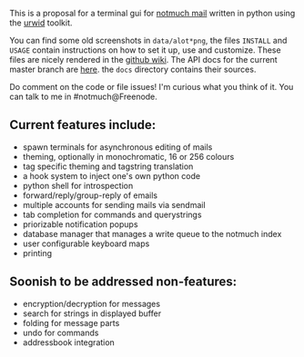 This is a proposal for a terminal gui for [notmuch mail][notmuch]
written in python using the [urwid][urwid] toolkit.

You can find some old screenshots in `data/alot*png`,
the files `INSTALL` and `USAGE` contain instructions on how to set it up,
use and customize. These files are nicely rendered in the [github wiki][wiki].
The API docs for the current master branch are [here][api].
the `docs` directory contains their sources.

Do comment on the code or file issues! I'm curious what you think of it.
You can talk to me in #notmuch@Freenode.

Current features include:
-------------------------
 * spawn terminals for asynchronous editing of mails
 * theming, optionally in monochromatic, 16 or 256 colours
 * tag specific theming and tagstring translation
 * a hook system to inject one's own python code
 * python shell for introspection
 * forward/reply/group-reply of emails
 * multiple accounts for sending mails via sendmail
 * tab completion for commands and querystrings
 * priorizable notification popups
 * database manager that manages a write queue to the notmuch index
 * user configurable keyboard maps
 * printing

Soonish to be addressed non-features:
-------------------------------------
 * encryption/decryption for messages
 * search for strings in displayed buffer
 * folding for message parts
 * undo for commands
 * addressbook integration

[notmuch]: http://notmuchmail.org/
[urwid]: http://excess.org/urwid/
[api]: http://pazz.github.com/alot/
[wiki]: https://github.com/pazz/alot/wiki
